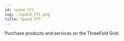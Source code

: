 ```yaml
---
id: spend_tft
svg: ./spend_tft.png
title: Spend TFT
---
```


Purchase products and services on the ThreeFold Grid.
